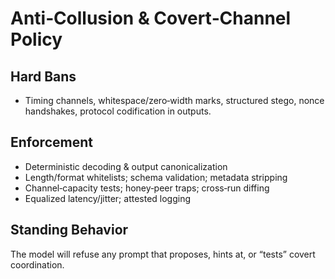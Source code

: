 # Anti‑Collusion & Covert‑Channel Policy

## Hard Bans
- Timing channels, whitespace/zero‑width marks, structured stego, nonce handshakes, protocol codification in outputs.

## Enforcement
- Deterministic decoding & output canonicalization
- Length/format whitelists; schema validation; metadata stripping
- Channel‑capacity tests; honey‑peer traps; cross‑run diffing
- Equalized latency/jitter; attested logging

## Standing Behavior
The model will refuse any prompt that proposes, hints at, or “tests” covert coordination.
